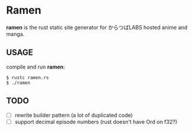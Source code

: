 
# Ramen

**ramen** is the rust static site generator for からつばLABS hosted anime
and manga.

## USAGE

compile and run **ramen**:
```
$ rustc ramen.rs
$ ./ramen
```

## TODO

- [ ] rewrite builder pattern (a lot of duplicated code)
- [ ] support decimal episode numbers (rust doesn't have Ord on f32?)
